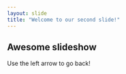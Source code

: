```yaml
---
layout: slide
title: "Welcome to our second slide!"
---
```

## Awesome slideshow
Use the left arrow to go back!
